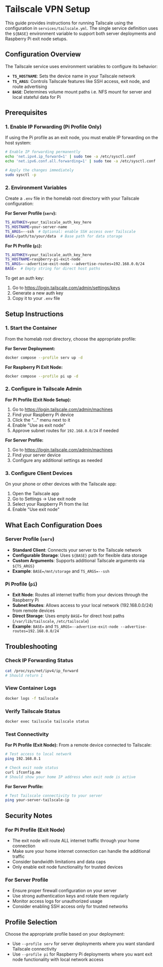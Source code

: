 # Tailscale VPN Setup

This guide provides instructions for running Tailscale using the configuration in `services/tailscale.yml`. The single service definition uses the `${BASE}` environment variable to support both server deployments and Raspberry Pi exit node setups.

## Configuration Overview

The Tailscale service uses environment variables to configure its behavior:
- **`TS_HOSTNAME`**: Sets the device name in your Tailscale network
- **`TS_ARGS`**: Controls Tailscale features like SSH access, exit node, and route advertising
- **`BASE`**: Determines volume mount paths i.e. NFS mount for server and local stateful data for Pi

## Prerequisites

### 1. Enable IP Forwarding (Pi Profile Only)

If using the Pi profile as an exit node, you must enable IP forwarding on the host system:

```bash
# Enable IP forwarding permanently
echo 'net.ipv4.ip_forward=1' | sudo tee -a /etc/sysctl.conf
echo 'net.ipv6.conf.all.forwarding=1' | sudo tee -a /etc/sysctl.conf

# Apply the changes immediately
sudo sysctl -p
```

### 2. Environment Variables

Create a `.env` file in the homelab root directory with your Tailscale configuration:

**For Server Profile (`serv`):**
```bash
TS_AUTHKEY=your_tailscale_auth_key_here
TS_HOSTNAME=your-server-name
TS_ARGS=--ssh  # Optional: enable SSH access over Tailscale
BASE=/path/to/your/data  # Base path for data storage
```

**For Pi Profile (`pi`):**
```bash
TS_AUTHKEY=your_tailscale_auth_key_here
TS_HOSTNAME=raspberry-pi-exit-node
TS_ARGS=--advertise-exit-node --advertise-routes=192.168.0.0/24
BASE=  # Empty string for direct host paths
```

To get an auth key:
1. Go to https://login.tailscale.com/admin/settings/keys
2. Generate a new auth key
3. Copy it to your `.env` file

## Setup Instructions

### 1. Start the Container

From the homelab root directory, choose the appropriate profile:

**For Server Deployment:**
```bash
docker compose --profile serv up -d
```

**For Raspberry Pi Exit Node:**
```bash
docker compose --profile pi up -d
```

### 2. Configure in Tailscale Admin

**For Pi Profile (Exit Node Setup):**
1. Go to https://login.tailscale.com/admin/machines
2. Find your Raspberry Pi device
3. Click the "..." menu next to it
4. Enable "Use as exit node"
5. Approve subnet routes for `192.168.0.0/24` if needed

**For Server Profile:**
1. Go to https://login.tailscale.com/admin/machines
2. Find your server device
3. Configure any additional settings as needed

### 3. Configure Client Devices

On your phone or other devices with the Tailscale app:

1. Open the Tailscale app
2. Go to Settings → Use exit node
3. Select your Raspberry Pi from the list
4. Enable "Use exit node"

## What Each Configuration Does

### Server Profile (`serv`)
- **Standard Client**: Connects your server to the Tailscale network
- **Configurable Storage**: Uses `${BASE}` path for flexible data storage
- **Custom Arguments**: Supports additional Tailscale arguments via `${TS_ARGS}`
- **Example**: `BASE=/mnt/storage` and `TS_ARGS=--ssh`

### Pi Profile (`pi`) 
- **Exit Node**: Routes all internet traffic from your devices through the Raspberry Pi
- **Subnet Routes**: Allows access to your local network (192.168.0.0/24) from remote devices
- **Direct Storage**: Uses empty `BASE=` for direct host paths (`/var/lib/tailscale`, `/etc/tailscale`)
- **Example**: `BASE=` and `TS_ARGS=--advertise-exit-node --advertise-routes=192.168.0.0/24`

## Troubleshooting

### Check IP Forwarding Status
```bash
cat /proc/sys/net/ipv4/ip_forward
# Should return 1
```

### View Container Logs

```bash
docker logs -f tailscale
```

### Verify Tailscale Status

```bash
docker exec tailscale tailscale status
```

### Test Connectivity

**For Pi Profile (Exit Node):**
From a remote device connected to Tailscale:
```bash
# Test access to local network
ping 192.168.0.1

# Check exit node status
curl ifconfig.me
# Should show your home IP address when exit node is active
```

**For Server Profile:**
```bash
# Test Tailscale connectivity to your server
ping your-server-tailscale-ip
```

## Security Notes

### For Pi Profile (Exit Node)
- The exit node will route ALL internet traffic through your home connection
- Make sure your home internet connection can handle the additional traffic
- Consider bandwidth limitations and data caps
- Only enable exit node functionality for trusted devices

### For Server Profile
- Ensure proper firewall configuration on your server
- Use strong authentication keys and rotate them regularly
- Monitor access logs for unauthorized usage
- Consider enabling SSH access only for trusted networks

## Profile Selection

Choose the appropriate profile based on your deployment:
- Use `--profile serv` for server deployments where you want standard Tailscale connectivity
- Use `--profile pi` for Raspberry Pi deployments where you want exit node functionality with local network access